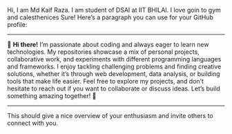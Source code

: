 Hi, I am Md Kaif Raza. I am student of DSAI 
at IIT BHILAI. I love goin to gym and calesthenices 
Sure! Here’s a paragraph you can use for your GitHub profile:

---

👋 **Hi there!** I’m passionate about
coding and always eager to learn new 
technologies. My repositories showcase
a mix of personal projects, collaborative 
work, and experiments with different
programming languages and frameworks. 
I enjoy tackling challenging problems 
and finding creative solutions, whether 
it’s through web development, data analysis,
or building tools that make life easier. 
Feel free to explore my projects, and 
don’t hesitate to reach out if you want 
to collaborate or discuss ideas. Let’s 
build something amazing together! 🚀

---

This should give a nice overview of your enthusiasm and invite others to connect with you.
